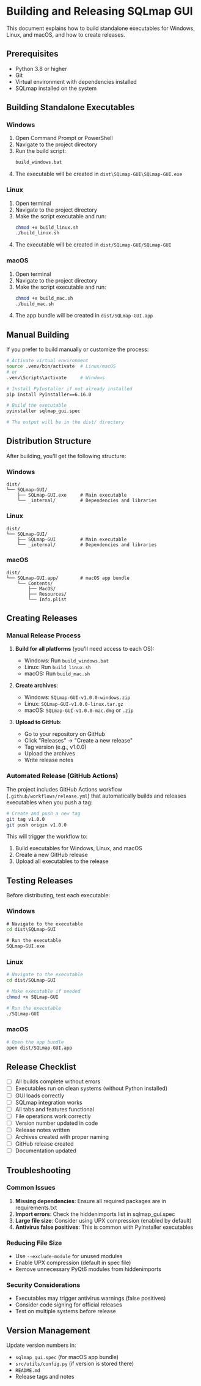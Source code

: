 # Building and Releasing SQLmap GUI

This document explains how to build standalone executables for Windows, Linux, and macOS, and how to create releases.

## Prerequisites

- Python 3.8 or higher
- Git
- Virtual environment with dependencies installed
- SQLmap installed on the system

## Building Standalone Executables

### Windows

1. Open Command Prompt or PowerShell
2. Navigate to the project directory
3. Run the build script:
   ```cmd
   build_windows.bat
   ```
4. The executable will be created in `dist\SQLmap-GUI\SQLmap-GUI.exe`

### Linux

1. Open terminal
2. Navigate to the project directory
3. Make the script executable and run:
   ```bash
   chmod +x build_linux.sh
   ./build_linux.sh
   ```
4. The executable will be created in `dist/SQLmap-GUI/SQLmap-GUI`

### macOS

1. Open terminal
2. Navigate to the project directory
3. Make the script executable and run:
   ```bash
   chmod +x build_mac.sh
   ./build_mac.sh
   ```
4. The app bundle will be created in `dist/SQLmap-GUI.app`

## Manual Building

If you prefer to build manually or customize the process:

```bash
# Activate virtual environment
source .venv/bin/activate  # Linux/macOS
# or
.venv\Scripts\activate     # Windows

# Install PyInstaller if not already installed
pip install PyInstaller==6.16.0

# Build the executable
pyinstaller sqlmap_gui.spec

# The output will be in the dist/ directory
```

## Distribution Structure

After building, you'll get the following structure:

### Windows
```
dist/
└── SQLmap-GUI/
    ├── SQLmap-GUI.exe     # Main executable
    └── _internal/         # Dependencies and libraries
```

### Linux
```
dist/
└── SQLmap-GUI/
    ├── SQLmap-GUI         # Main executable
    └── _internal/         # Dependencies and libraries
```

### macOS
```
dist/
└── SQLmap-GUI.app/        # macOS app bundle
    └── Contents/
        ├── MacOS/
        ├── Resources/
        └── Info.plist
```

## Creating Releases

### Manual Release Process

1. **Build for all platforms** (you'll need access to each OS):
   - Windows: Run `build_windows.bat`
   - Linux: Run `build_linux.sh` 
   - macOS: Run `build_mac.sh`

2. **Create archives**:
   - Windows: `SQLmap-GUI-v1.0.0-windows.zip`
   - Linux: `SQLmap-GUI-v1.0.0-linux.tar.gz`
   - macOS: `SQLmap-GUI-v1.0.0-mac.dmg` or `.zip`

3. **Upload to GitHub**:
   - Go to your repository on GitHub
   - Click "Releases" → "Create a new release"
   - Tag version (e.g., v1.0.0)
   - Upload the archives
   - Write release notes

### Automated Release (GitHub Actions)

The project includes GitHub Actions workflow (`.github/workflows/release.yml`) that automatically builds and releases executables when you push a tag:

```bash
# Create and push a new tag
git tag v1.0.0
git push origin v1.0.0
```

This will trigger the workflow to:
1. Build executables for Windows, Linux, and macOS
2. Create a new GitHub release
3. Upload all executables to the release

## Testing Releases

Before distributing, test each executable:

### Windows
```cmd
# Navigate to the executable
cd dist\SQLmap-GUI

# Run the executable
SQLmap-GUI.exe
```

### Linux
```bash
# Navigate to the executable
cd dist/SQLmap-GUI

# Make executable if needed
chmod +x SQLmap-GUI

# Run the executable
./SQLmap-GUI
```

### macOS
```bash
# Open the app bundle
open dist/SQLmap-GUI.app
```

## Release Checklist

- [ ] All builds complete without errors
- [ ] Executables run on clean systems (without Python installed)
- [ ] GUI loads correctly
- [ ] SQLmap integration works
- [ ] All tabs and features functional
- [ ] File operations work correctly
- [ ] Version number updated in code
- [ ] Release notes written
- [ ] Archives created with proper naming
- [ ] GitHub release created
- [ ] Documentation updated

## Troubleshooting

### Common Issues

1. **Missing dependencies**: Ensure all required packages are in requirements.txt
2. **Import errors**: Check the hiddenimports list in sqlmap_gui.spec
3. **Large file size**: Consider using UPX compression (enabled by default)
4. **Antivirus false positives**: This is common with PyInstaller executables

### Reducing File Size

- Use `--exclude-module` for unused modules
- Enable UPX compression (default in spec file)
- Remove unnecessary PyQt6 modules from hiddenimports

### Security Considerations

- Executables may trigger antivirus warnings (false positives)
- Consider code signing for official releases
- Test on multiple systems before release

## Version Management

Update version numbers in:
- `sqlmap_gui.spec` (for macOS app bundle)
- `src/utils/config.py` (if version is stored there)
- `README.md`
- Release tags and notes